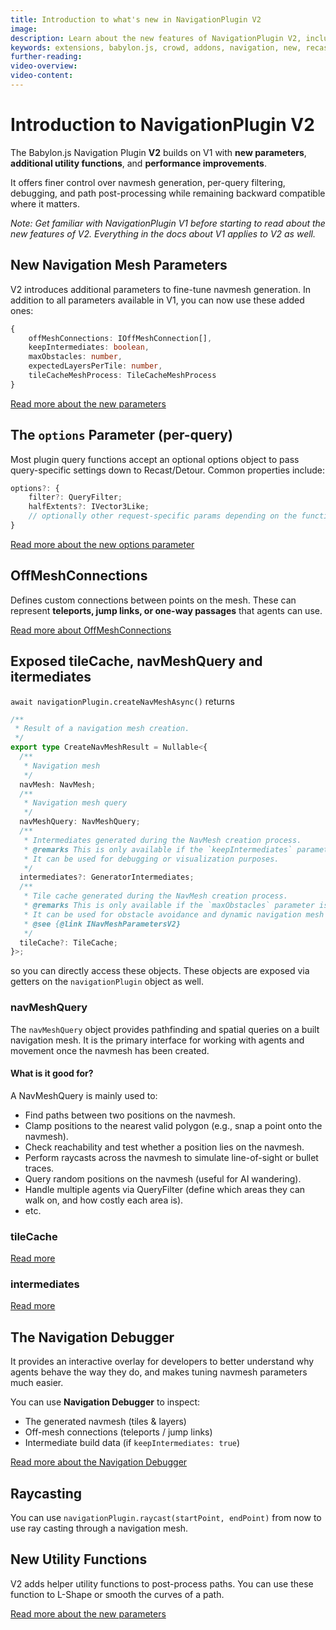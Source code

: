 ```yaml
---
title: Introduction to what's new in NavigationPlugin V2
image:
description: Learn about the new features of NavigationPlugin V2, including new mesh parameters, improved utilities, and performance optimizations.
keywords: extensions, babylon.js, crowd, addons, navigation, new, recast
further-reading:
video-overview:
video-content:
---
```


# Introduction to NavigationPlugin V2

The Babylon.js Navigation Plugin **V2** builds on V1 with **new parameters**, **additional utility functions**, and **performance improvements**.

It offers finer control over navmesh generation, per-query filtering, debugging, and path post-processing while remaining backward compatible where it matters.

_Note: Get familiar with NavigationPlugin V1 before starting to read about the new features of V2. Everything in the docs about V1 applies to V2 as well._

## New Navigation Mesh Parameters

V2 introduces additional parameters to fine-tune navmesh generation. In addition to all parameters available in V1, you can now use these added ones:

```ts
{
    offMeshConnections: IOffMeshConnection[],
    keepIntermediates: boolean,
    maxObstacles: number,
    expectedLayersPerTile: number,
    tileCacheMeshProcess: TileCacheMeshProcess
}
```

[Read more about the new parameters](v2NavParameters)

## The `options` Parameter (per-query)

Most plugin query functions accept an optional options object to pass query-specific settings down to Recast/Detour. Common properties include:

```ts
options?: {
    filter?: QueryFilter;
    halfExtents?: IVector3Like;
    // optionally other request-specific params depending on the function
}
```

[Read more about the new options parameter](v2Options)

## OffMeshConnections

Defines custom connections between points on the mesh. These can represent **teleports, jump links, or one-way passages** that agents can use.

[Read more about OffMeshConnections](v2OffMeshConnections)

## Exposed tileCache, navMeshQuery and itermediates

`await navigationPlugin.createNavMeshAsync()` returns

```ts
/**
 * Result of a navigation mesh creation.
 */
export type CreateNavMeshResult = Nullable<{
  /**
   * Navigation mesh
   */
  navMesh: NavMesh;
  /**
   * Navigation mesh query
   */
  navMeshQuery: NavMeshQuery;
  /**
   * Intermediates generated during the NavMesh creation process.
   * @remarks This is only available if the `keepIntermediates` parameter is set to true in the `INavMeshParametersV2`.
   * It can be used for debugging or visualization purposes.
   */
  intermediates?: GeneratorIntermediates;
  /**
   * Tile cache generated during the NavMesh creation process.
   * @remarks This is only available if the `maxObstacles` parameter is set to a value greater than 0 in the `INavMeshParametersV2`. Defaults `maxObstacles` to 128.
   * It can be used for obstacle avoidance and dynamic navigation mesh updates.
   * @see {@link INavMeshParametersV2}
   */
  tileCache?: TileCache;
}>;
```

so you can directly access these objects. These objects are exposed via getters on the `navigationPlugin` object as well.

### navMeshQuery

The `navMeshQuery` object provides pathfinding and spatial queries on a built navigation mesh.
It is the primary interface for working with agents and movement once the navmesh has been created.

#### What is it good for?

A NavMeshQuery is mainly used to:

- Find paths between two positions on the navmesh.
- Clamp positions to the nearest valid polygon (e.g., snap a point onto the navmesh).
- Check reachability and test whether a position lies on the navmesh.
- Perform raycasts across the navmesh to simulate line-of-sight or bullet traces.
- Query random positions on the navmesh (useful for AI wandering).
- Handle multiple agents via QueryFilter (define which areas they can walk on, and how costly each area is).
- etc.

### tileCache

[Read more](v2TileCache)

### intermediates

[Read more](v2Debugger)

## The Navigation Debugger

It provides an interactive overlay for developers to better understand why agents behave the way they do, and makes tuning navmesh parameters much easier.

You can use **Navigation Debugger** to inspect:

- The generated navmesh (tiles & layers)
- Off-mesh connections (teleports / jump links)
- Intermediate build data (if `keepIntermediates: true`)

[Read more about the Navigation Debugger](v2Debugger)

## Raycasting

You can use `navigationPlugin.raycast(startPoint, endPoint)` from now to use ray casting through a navigation mesh.

## New Utility Functions

V2 adds helper utility functions to post-process paths. You can use these function to L-Shape or smooth the curves of a path.

[Read more about the new parameters](v2UtilFunctions)
